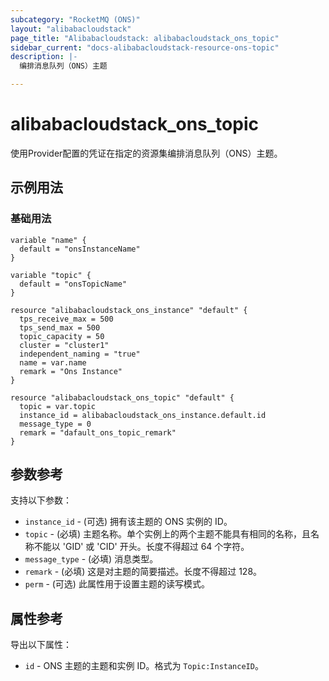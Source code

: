 ```yaml
---
subcategory: "RocketMQ (ONS)"
layout: "alibabacloudstack"
page_title: "Alibabacloudstack: alibabacloudstack_ons_topic"
sidebar_current: "docs-alibabacloudstack-resource-ons-topic"
description: |-
  编排消息队列（ONS）主题

---
```


# alibabacloudstack_ons_topic

使用Provider配置的凭证在指定的资源集编排消息队列（ONS）主题。


## 示例用法

### 基础用法

```
variable "name" {
  default = "onsInstanceName"
}

variable "topic" {
  default = "onsTopicName"
}

resource "alibabacloudstack_ons_instance" "default" {
  tps_receive_max = 500
  tps_send_max = 500
  topic_capacity = 50
  cluster = "cluster1"
  independent_naming = "true"
  name = var.name
  remark = "Ons Instance"
}

resource "alibabacloudstack_ons_topic" "default" {
  topic = var.topic
  instance_id = alibabacloudstack_ons_instance.default.id
  message_type = 0
  remark = "dafault_ons_topic_remark"
}
```

## 参数参考

支持以下参数：

* `instance_id` - (可选) 拥有该主题的 ONS 实例的 ID。
* `topic` - (必填) 主题名称。单个实例上的两个主题不能具有相同的名称，且名称不能以 'GID' 或 'CID' 开头。长度不得超过 64 个字符。
* `message_type` - (必填) 消息类型。
* `remark` - (必填) 这是对主题的简要描述。长度不得超过 128。
* `perm` - (可选) 此属性用于设置主题的读写模式。

## 属性参考

导出以下属性：

* `id` - ONS 主题的主题和实例 ID。格式为 `Topic:InstanceID`。